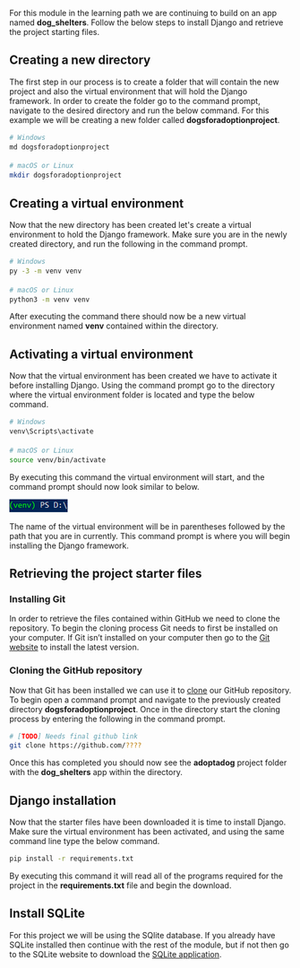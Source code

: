 [1]: https://git-scm.com/downloads "Git website downloads"
[2]: https://docs.github.com/en/free-pro-team@latest/github/creating-cloning-and-archiving-repositories/cloning-a-repository "Clone GutHub repository"
[3]: https://www.sqlite.org/download.html "Link to SQLite webpage"
[6]: https://docs.djangoproject.com/en/3.1/ref/django-admin/ "Command-line Utility"

For this module in the learning path we are continuing to build on an app named **dog_shelters**. Follow the below steps to install Django and retrieve the project starting files. 

## Creating a new directory

The first step in our process is to create a folder that will contain the new project and also the virtual environment that will hold the Django framework. In order to create the folder go to the command prompt, navigate to the desired directory and run the below command. For this example we will be creating a new folder called **dogsforadoptionproject**.

```bash
# Windows
md dogsforadoptionproject

# macOS or Linux
mkdir dogsforadoptionproject
```

## Creating a virtual environment

Now that the new directory has been created let's create a virtual environment to hold the Django framework. Make sure you are in the newly created directory, and run the following in the command prompt.

```bash
# Windows
py -3 -m venv venv

# macOS or Linux
python3 -m venv venv
```

After executing the command there should now be a new virtual environment named **venv** contained within the directory.

## Activating a virtual environment

Now that the virtual environment has been created we have to activate it before installing Django. Using the command prompt go to the directory where the virtual environment folder is located and type the below command.

```bash
# Windows
venv\Scripts\activate

# macOS or Linux
source venv/bin/activate
```

By executing this command the virtual environment will start, and the command prompt should now look similar to below.

![Activated venv](../Module2/Module2_Images/venvcommandprompt.PNG)

The name of the virtual environment will be in parentheses followed by the path that you are in currently. This command prompt is where you will begin installing the Django framework.

## Retrieving the project starter files

### Installing Git

In order to retrieve the files contained within GitHub we need to clone the repository. To begin the cloning process Git needs to first be installed on your computer. If Git isn’t installed on your computer then go to the [Git website][1] to install the latest version. 

### Cloning the GitHub repository

Now that Git has been installed we can use it to [clone][2] our GitHub repository. To begin open a command prompt and navigate to the previously created directory **dogsforadoptionproject**. Once in the directory start the cloning process by entering the following in the command prompt.

```bash
# [TODO] Needs final github link
git clone https://github.com/????
```

Once this has completed you should now see the **adoptadog** project folder with the **dog_shelters** app within the directory.

## Django installation

Now that the starter files have been downloaded it is time to install Django. Make sure the virtual environment has been activated, and using the same command line type the below command.

```bash
pip install -r requirements.txt
```

By executing this command it will read all of the programs required for the project in the **requirements.txt** file and begin the download.

## Install SQLite

For this project we will be using the SQlite database. If you already have SQLite installed then continue with the rest of the module, but if not then go to the SQLite website to download the [SQLite application][3].

